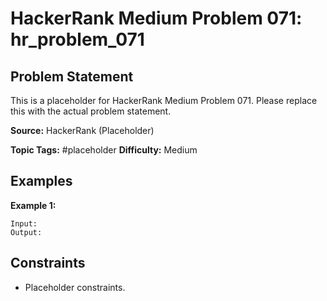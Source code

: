 # HackerRank Medium Problem 071: hr_problem_071

## Problem Statement

This is a placeholder for HackerRank Medium Problem 071.
Please replace this with the actual problem statement.

**Source:** HackerRank (Placeholder)

**Topic Tags:** #placeholder
**Difficulty:** Medium

## Examples

**Example 1:**

```
Input:
Output:
```

## Constraints

- Placeholder constraints.
